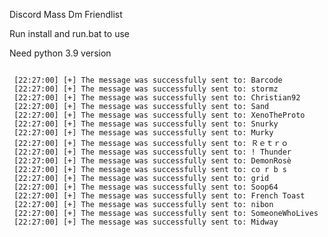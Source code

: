 Discord Mass Dm Friendlist

Run install and run.bat to use

Need python 3.9 version


<code>
 [22:27:00] [+] The message was successfully sent to: Barcode
 [22:27:00] [+] The message was successfully sent to: stormz
 [22:27:00] [+] The message was successfully sent to: Christian92
 [22:27:00] [+] The message was successfully sent to: Sand
 [22:27:00] [+] The message was successfully sent to: XenoTheProto
 [22:27:00] [+] The message was successfully sent to: Snurky
 [22:27:00] [+] The message was successfully sent to: Murky
 [22:27:00] [+] The message was successfully sent to: Ｒｅｔｒｏ
 [22:27:00] [+] The message was successfully sent to: ! Thunder
 [22:27:00] [+] The message was successfully sent to: DemonRosè
 [22:27:00] [+] The message was successfully sent to: co r b s
 [22:27:00] [+] The message was successfully sent to: grid
 [22:27:00] [+] The message was successfully sent to: Soop64
 [22:27:00] [+] The message was successfully sent to: French Toast
 [22:27:00] [+] The message was successfully sent to: nibon
 [22:27:00] [+] The message was successfully sent to: SomeoneWhoLives
 [22:27:00] [+] The message was successfully sent to: Midway
</code>
